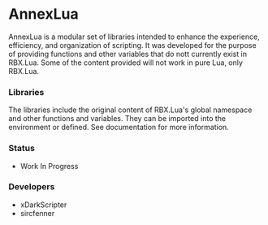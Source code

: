 # AnnexLua

AnnexLua is a modular set of libraries intended to enhance the experience, efficiency, and organization of scripting. It was developed for the purpose of providing functions and other variables that do nott currently exist in RBX.Lua. Some of the content provided will not work in pure Lua, only RBX.Lua.


### Libraries

The libraries include the original content of RBX.Lua's global namespace and other functions and variables. They can be imported into the environment or defined. See documentation for more information.


### Status

- Work In Progress


### Developers

- xDarkScripter
- sircfenner
